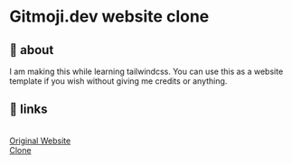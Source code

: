 # Gitmoji.dev website clone

## 🤔 about

I am making this while learning tailwindcss. You can use this as a website template if you wish without giving me credits or anything.

## 🔗 links

<br/>
<a href="https://gitmoji.dev">Original Website</a> <br/>
<a href="https://guchii.github.io/gitmoji-website-clone">Clone</a>
